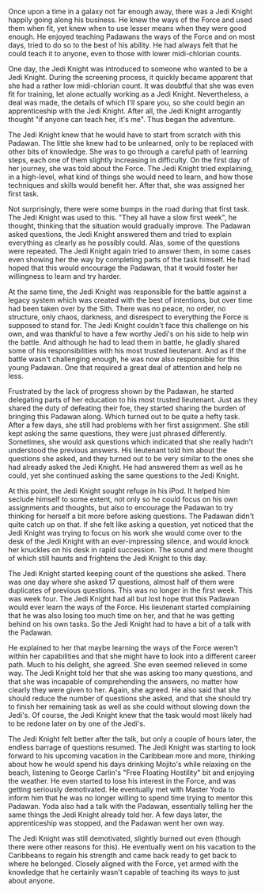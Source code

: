 Once upon a time in a galaxy not far enough away, there was a Jedi Knight happily going along his business.  He knew the ways of the Force and used them when fit, yet knew when to use lesser means when they were good enough.  He enjoyed teaching Padawans the ways of the Force and on most days, tried to do so to the best of his ability.  He had always felt that he could teach it to anyone, even to those with lower midi-chlorian counts.

One day, the Jedi Knight was introduced to someone who wanted to be a Jedi Knight.  During the screening process, it quickly became apparent that she had a rather low midi-chlorian count.   It was doubtful that she was even fit for training, let alone actually working as a Jedi Knight.  Nevertheless, a deal was made, the details of which I'll spare you, so she could begin an apprenticeship with the Jedi Knight.  After all, the Jedi Knight arrogantly thought "if anyone can teach her, it's me".   Thus began the adventure.

The Jedi Knight knew that he would have to start from scratch with this Padawan.  The little she knew had to be unlearned, only to be replaced with other bits of knowledge.  She was to go through a careful path of learning steps, each one of them slightly increasing in difficulty.  On the first day of her journey, she was told about the Force.  The Jedi Knight tried explaining, in a high-level, what kind of things she would need to learn, and how those techniques and skills would benefit her.  After that, she was assigned her first task.

Not surprisingly, there were some bumps in the road during that first task.  The Jedi Knight was used to this.  "They all have a slow first week", he thought, thinking that the situation would gradually improve.  The Padawan asked questions, the Jedi Knight answered them and tried to explain everything as clearly as he possibly could.   Alas, some of the questions were repeated.  The Jedi Knight again tried to answer them, in some cases even showing her the way by completing parts of the task himself.  He had hoped that this would encourage the Padawan, that it would foster her willingness to learn and try harder.

At the same time, the Jedi Knight was responsible for the battle against a legacy system which was created with the best of intentions, but over time had been taken over by the Sith.  There was no peace, no order, no structure, only chaos, darkness, and disrespect to everything the Force is supposed to stand for.  The Jedi Knight couldn't face this challenge on his own, and was thankful to have a few worthy Jedi's on his side to help win the battle.  And although he had to lead them in battle, he gladly shared some of his responsibilities with his most trusted lieutenant.  And as if the battle wasn't challenging enough, he was now also responsible for this young Padawan.  One that required a great deal of attention and help no less.

Frustrated by the lack of progress shown by the Padawan, he started delegating parts of her education to his most trusted lieutenant.  Just as they shared the duty of defeating their foe, they started sharing the burden of bringing this Padawan along.  Which turned out to be quite a hefty task.  After a few days, she still had problems with her first assignment.   She still kept asking the same questions, they were just phrased differently.  Sometimes, she would ask questions which indicated that she really hadn't understood the previous answers.  His lieutenant told him about the questions she asked, and they turned out to be very similar to the ones she had already asked the Jedi Knight.  He had answered them as well as he could, yet she continued asking the same questions to the Jedi Knight.

At this point, the Jedi Knight sought refuge in his iPod.  It helped him seclude himself to some extent, not only so he could focus on his own assignments and thoughts, but also to encourage the Padawan to try thinking for herself a bit more before asking questions.  The Padawan didn't quite catch up on that.  If she felt like asking a question, yet noticed that the Jedi Knight was trying to focus on his work she would come over to the desk of the Jedi Knight with an ever-impressing silence, and would knock her knuckles on his desk in rapid succession.   The sound and mere thought of which still haunts and frightens the Jedi Knight to this day.  

The Jedi Knight started keeping count of the questions she asked.  There was one day where she asked 17 questions, almost half of them were duplicates of previous questions.  This was no longer in the first week.  This was week four.  The Jedi Knight had all but lost hope that this Padawan would ever learn the ways of the Force.  His lieutenant started complaining that he was also losing too much time on her, and that he was getting behind on his own tasks.  So the Jedi Knight had to have a bit of a talk with the Padawan.

He explained to her that maybe learning the ways of the Force weren't within her capabilities and that she might have to look into a different career path.  Much to his delight, she agreed.  She even seemed relieved in some way.  The Jedi Knight told her that she was asking too many questions, and that she was incapable of comprehending the answers, no matter how clearly they were given to her.  Again, she agreed.  He also said that she should reduce the number of questions she asked, and that she should try to finish her remaining task as well as she could without slowing down the Jedi's.  Of course, the Jedi Knight knew that the task would most likely had to be redone later on by one of the Jedi's. 

The Jedi Knight felt better after the talk, but only a couple of hours later, the endless barrage of questions resumed.  The Jedi Knight was starting to look forward to his upcoming vacation in the Caribbean more and more, thinking about how he would spend his days drinking Mojito's while relaxing on the beach, listening to George Carlin's "Free Floating Hostility" bit and enjoying the weather.  He even started to lose his interest in the Force, and was getting seriously demotivated.  He eventually met with Master Yoda to inform him that he was no longer willing to spend time trying to mentor this Padawan.  Yoda also had a talk with the Padawan, essentially telling her the same things the Jedi Knight already told her.   A few days later, the apprenticeship was stopped, and the Padawan went her own way. 

The Jedi Knight was still demotivated, slightly burned out even (though there were other reasons for this).  He eventually went on his vacation to the Caribbeans to regain his strength and came back ready to get back to where he belonged.  Closely aligned with the Force, yet armed with the knowledge that he certainly wasn't capable of teaching its ways to just about anyone.  